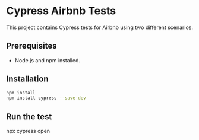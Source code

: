 # Cypress Airbnb Tests

This project contains Cypress tests for Airbnb using two different scenarios.

## Prerequisites

- Node.js and npm installed.

## Installation

```bash
npm install 
npm install cypress --save-dev
```
## Run the test

npx cypress open

